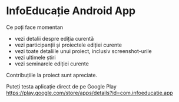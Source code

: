 ﻿# InfoEducație Android App

Ce poți face momentan

 * vezi detalii despre ediția curentă
 * vezi participanții și proiectele ediției curente
 * vezi toate detaliile unui proiect, inclusiv screenshot-urile
 * vezi ultimele știri
 * vezi seminarele ediției curente

Contribuțiile la proiect sunt apreciate.

Puteți testa aplicație direct de pe Google Play
https://play.google.com/store/apps/details?id=com.infoeducatie.app
